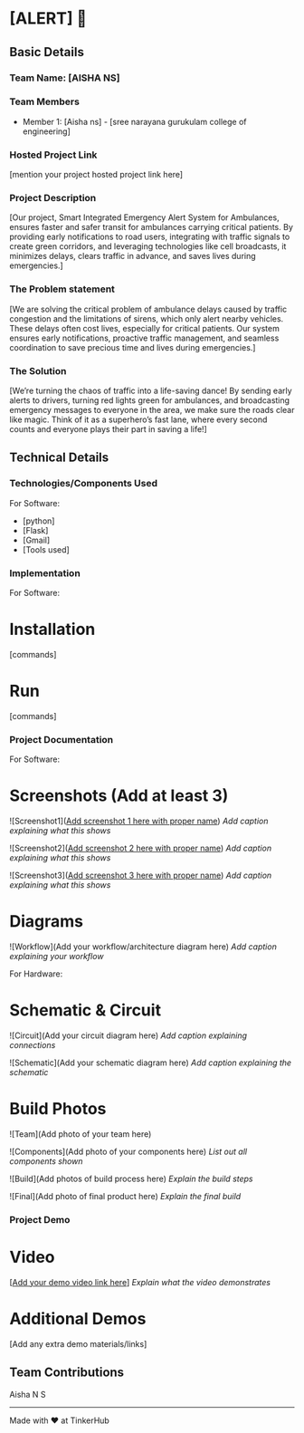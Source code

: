 # [ALERT] 🎯


## Basic Details
### Team Name: [AISHA NS]


### Team Members
- Member 1: [Aisha ns] - [sree narayana gurukulam college of engineering]
  

### Hosted Project Link
[mention your project hosted project link here]

### Project Description
[Our project, Smart Integrated Emergency Alert System for Ambulances, ensures faster and safer transit for ambulances carrying critical patients. By providing early notifications to road users, integrating with traffic signals to create green corridors, and leveraging technologies like cell broadcasts, it minimizes delays, clears traffic in advance, and saves lives during emergencies.]

### The Problem statement
[We are solving the critical problem of ambulance delays caused by traffic congestion and the limitations of sirens, which only alert nearby vehicles. These delays often cost lives, especially for critical patients. Our system ensures early notifications, proactive traffic management, and seamless coordination to save precious time and lives during emergencies.]

### The Solution
[We’re turning the chaos of traffic into a life-saving dance! By sending early alerts to drivers, turning red lights green for ambulances, and broadcasting emergency messages to everyone in the area, we make sure the roads clear like magic. Think of it as a superhero’s fast lane, where every second counts and everyone plays their part in saving a life!]

## Technical Details
### Technologies/Components Used
For Software:
- [python]
- [Flask]
- [Gmail]
- [Tools used]


### Implementation
For Software:
# Installation
[commands]

# Run
[commands]

### Project Documentation
For Software:

# Screenshots (Add at least 3)
![Screenshot1]([Add screenshot 1 here with proper name](https://github.com/Aishans35/ALERT/blob/main/Screenshot%20(5).png))
*Add caption explaining what this shows*

![Screenshot2]([Add screenshot 2 here with proper name](https://github.com/Aishans35/ALERT/blob/main/Screenshot%20(6).png))
*Add caption explaining what this shows*

![Screenshot3]([Add screenshot 3 here with proper name](https://github.com/Aishans35/ALERT/blob/main/Screenshot%20(7).png))
*Add caption explaining what this shows*

# Diagrams
![Workflow](Add your workflow/architecture diagram here)
*Add caption explaining your workflow*

For Hardware:

# Schematic & Circuit
![Circuit](Add your circuit diagram here)
*Add caption explaining connections*

![Schematic](Add your schematic diagram here)
*Add caption explaining the schematic*

# Build Photos
![Team](Add photo of your team here)


![Components](Add photo of your components here)
*List out all components shown*

![Build](Add photos of build process here)
*Explain the build steps*

![Final](Add photo of final product here)
*Explain the final build*

### Project Demo
# Video
[[Add your demo video link here](https://drive.google.com/file/d/1VWzWvy35A4QiyU5yn3-ow0pcOBsQF1rQ/view?usp=sharing)]
*Explain what the video demonstrates*

# Additional Demos
[Add any extra demo materials/links]

## Team Contributions
Aisha N S

---
Made with ❤️ at TinkerHub
